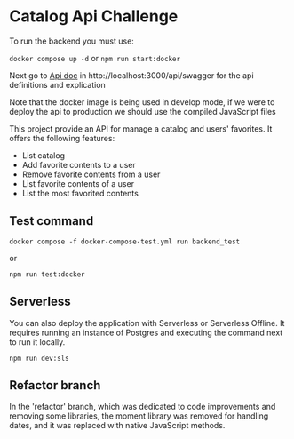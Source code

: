 # Catalog Api Challenge

To run the backend you must use:

`docker compose up -d` or `npm run start:docker`

Next go to [Api doc](http://localhost:3000/api/swagger) in http://localhost:3000/api/swagger for the api definitions and explication

Note that the docker image is being used in develop mode, if we were to deploy the api to production we should use the compiled JavaScript files

This project provide an API for manage a catalog and users' favorites. It offers the following features:

- List catalog
- Add favorite contents to a user
- Remove favorite contents from a user
- List favorite contents of a user
- List the most favorited contents

## Test command

`docker compose -f docker-compose-test.yml run backend_test`

or

`npm run test:docker`

## Serverless

You can also deploy the application with Serverless or Serverless Offline. It requires running an instance of Postgres and executing the command next to run it locally.

`npm run dev:sls`

## Refactor branch

In the 'refactor' branch, which was dedicated to code improvements and removing some libraries,
the moment library was removed for handling dates, and it was replaced with native JavaScript methods.
